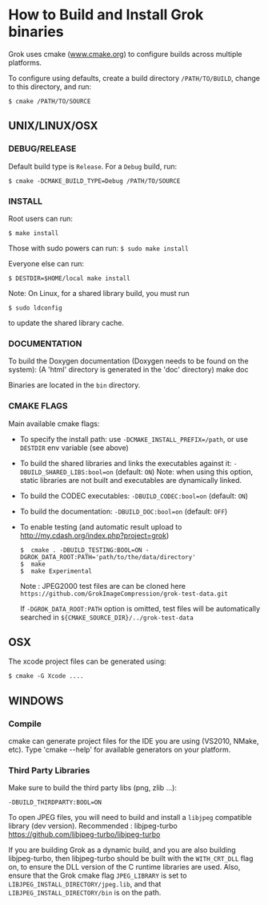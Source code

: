 # How to Build and Install Grok binaries


Grok uses cmake (www.cmake.org) to configure builds across multiple platforms.

To configure using defaults, create a build directory `/PATH/TO/BUILD`,
change to this directory, and run:

`$ cmake /PATH/TO/SOURCE`


## UNIX/LINUX/OSX


### DEBUG/RELEASE

Default build type is `Release`. For a `Debug` build, run:

`$ cmake -DCMAKE_BUILD_TYPE=Debug /PATH/TO/SOURCE`

### INSTALL

Root users can run:

`$ make install`

Those with sudo powers can run:
`$ sudo make install`

Everyone else can run:

`$ DESTDIR=$HOME/local make install`

Note: On Linux, for a shared library build, you must run

`$ sudo ldconfig`

to update the shared library cache.

### DOCUMENTATION

To build the Doxygen documentation (Doxygen needs to be found on the system):
(A 'html' directory is generated in the 'doc' directory)
  make doc

Binaries are located in the `bin` directory.

### CMAKE FLAGS

Main available cmake flags:
* To specify the install path: use `-DCMAKE_INSTALL_PREFIX=/path`, or use `DESTDIR` env variable (see above)
* To build the shared libraries and links the executables against it: `-DBUILD_SHARED_LIBS:bool=on` (default: `ON`)
  Note: when using this option, static libraries are not built and executables are dynamically linked.
* To build the CODEC executables: `-DBUILD_CODEC:bool=on` (default: `ON`)
* To build the documentation: `-DBUILD_DOC:bool=on` (default: `OFF`)
* To enable testing (and automatic result upload to http://my.cdash.org/index.php?project=grok)

      $  cmake . -DBUILD_TESTING:BOOL=ON -DGROK_DATA_ROOT:PATH='path/to/the/data/directory'
      $  make
      $  make Experimental
  Note : JPEG2000 test files are can be cloned here `https://github.com/GrokImageCompression/grok-test-data.git`
  
  If `-DGROK_DATA_ROOT:PATH` option is omitted, test files will be automatically searched in `${CMAKE_SOURCE_DIR}/../grok-test-data`


## OSX


The xcode project files can be generated using:

`$ cmake -G Xcode ....`



## WINDOWS


### Compile

cmake can generate project files for the IDE you are using (VS2010, NMake, etc).
Type 'cmake --help' for available generators on your platform.

### Third Party Libraries

Make sure to build the third party libs (png, zlib ...):

  `-DBUILD_THIRDPARTY:BOOL=ON`
  
To open JPEG files, you will need to build and install a `libjpeg` compatible library (dev version). Recommended : libjpeg-turbo
https://github.com/libjpeg-turbo/libjpeg-turbo

If you are building Grok as a dynamic build, and you are also building libjpeg-turbo, then libjpeg-turbo should be built
with the `WITH_CRT_DLL` flag on, to ensure the DLL version of the C runtime libraries are used. Also, ensure that the Grok
cmake flag `JPEG_LIBRARY` is set to `LIBJPEG_INSTALL_DIRECTORY/jpeg.lib`, and that `LIBJPEG_INSTALL_DIRECTORY/bin` is on the path.


